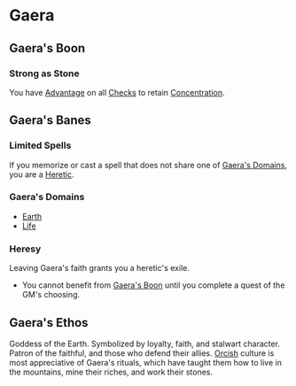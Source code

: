 # Gaera

## Gaera's Boon

### Strong as Stone

You have [Advantage](../../../../Game%20Procedures/Dice%20Rolls/Advantage.md) on all [Checks](../../../../Game%20Procedures/Check.md) to retain [Concentration](../../Concentration.md).

## Gaera's Banes

### Limited Spells

If you memorize or cast a spell that does not share one of [Gaera's Domains](#Gaera's%20Domains), you are a [Heretic](#Heresy).

### Gaera's Domains

- [Earth](../../Spell%20Domains/Earth.md)
- [Life](../../Spell%20Domains/Life.md)

### Heresy

Leaving Gaera's faith grants you a heretic's exile.

- You cannot benefit from [Gaera's Boon](#Gaera's%20Boon) until you complete a quest of the GM's choosing.

## Gaera's Ethos

Goddess of the Earth. Symbolized by loyalty, faith, and stalwart character. Patron of the faithful, and those who defend their allies. [Orcish](../../../Player%20Characters/Ancenstries/Elf.md#Deep%20Elf%20(Orc)) culture is most appreciative of Gaera's rituals, which have taught them how to live in the mountains, mine their riches, and work their stones.

